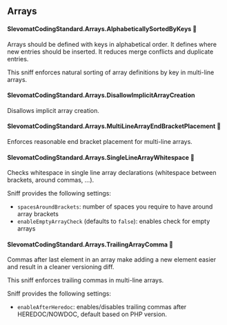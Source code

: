 ## Arrays

#### SlevomatCodingStandard.Arrays.AlphabeticallySortedByKeys 🔧

Arrays should be defined with keys in alphabetical order.
It defines where new entries should be inserted.
It reduces merge conflicts and duplicate entries.

This sniff enforces natural sorting of array definitions by key in multi-line arrays.

#### SlevomatCodingStandard.Arrays.DisallowImplicitArrayCreation

Disallows implicit array creation.

#### SlevomatCodingStandard.Arrays.MultiLineArrayEndBracketPlacement 🔧

Enforces reasonable end bracket placement for multi-line arrays.

#### SlevomatCodingStandard.Arrays.SingleLineArrayWhitespace 🔧

Checks whitespace in single line array declarations (whitespace between brackets, around commas, ...).

Sniff provides the following settings:

* `spacesAroundBrackets`: number of spaces you require to have around array brackets
* `enableEmptyArrayCheck` (defaults to `false`): enables check for empty arrays

#### SlevomatCodingStandard.Arrays.TrailingArrayComma 🔧

Commas after last element in an array make adding a new element easier and result in a cleaner versioning diff.

This sniff enforces trailing commas in multi-line arrays.

Sniff provides the following settings:

* `enableAfterHeredoc`: enables/disables trailing commas after HEREDOC/NOWDOC, default based on PHP version.
